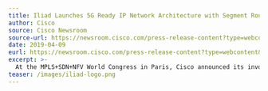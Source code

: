 ```yaml
---
title: Iliad Launches 5G Ready IP Network Architecture with Segment Routing IPv6 (SRv6) in Italy
author: Cisco
source: Cisco Newsroom
source-url: https://newsroom.cisco.com/press-release-content?type=webcontent&articleId=1978361
date: 2019-04-09
eurl: https://newsroom.cisco.com/press-release-content?type=webcontent&articleId=1978361
excerpt: >-
  At the MPLS+SDN+NFV World Congress in Paris, Cisco announced its involvement in helping Iliad deploy a state-of-the-art national IP Network, powered by Segment Routing IPv6 (SRv6), to provide a new mobile offering in Italy. <br/>Iliad is the parent company of Free, the inventor of the Freebox, the first multiservice box on ADSL.
teaser: /images/iliad-logo.png
---
```


